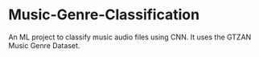 # Music-Genre-Classification
An ML project to classify music audio files using CNN.
It uses the GTZAN Music Genre Dataset.
